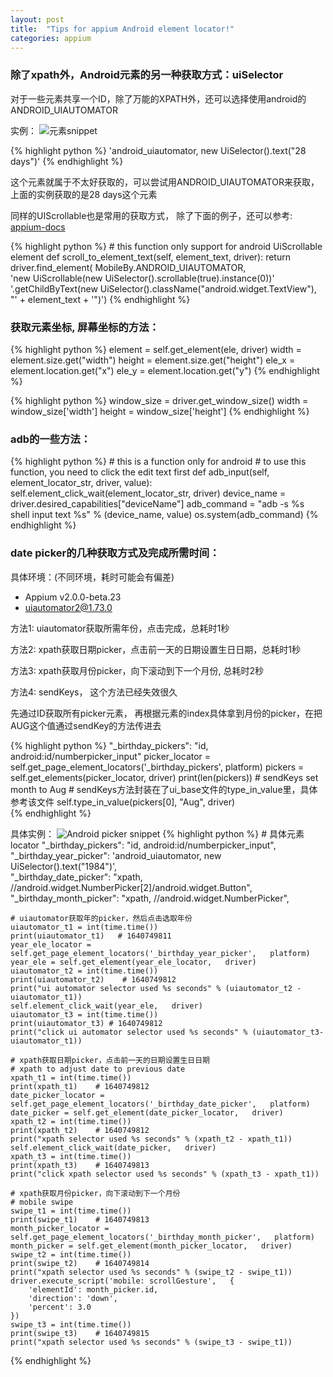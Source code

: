```yaml
---
layout: post
title:  "Tips for appium Android element locator!"
categories: appium
---
```


### 除了xpath外，Android元素的另一种获取方式：uiSelector
对于一些元素共享一个ID，除了万能的XPATH外，还可以选择使用android的ANDROID_UIAUTOMATOR


实例：
![元素snippet](/assets/android_uiautomator_example1.png "element snippet")

{% highlight python %}
'android_uiautomator,  new UiSelector().text("28 days")'
{% endhighlight %}

这个元素就属于不太好获取的，可以尝试用ANDROID_UIAUTOMATOR来获取，上面的实例获取的是28 days这个元素

同样的UIScrollable也是常用的获取方式， 除了下面的例子，还可以参考: [appium-docs](https://appium.io/docs/en/writing-running-appium/android/uiautomator-uiselector/)

{% highlight python %}
    # this function only support for android UiScrollable element
    def scroll_to_element_text(self,   element_text,   driver):
        return driver.find_element(
            MobileBy.ANDROID_UIAUTOMATOR,  
            'new UiScrollable(new UiSelector().scrollable(true).instance(0))'
            '.getChildByText(new UiSelector().className("android.widget.TextView"),   "' + element_text + '")')
{% endhighlight %}


### 获取元素坐标,   屏幕坐标的方法：

{% highlight python %}
    element = self.get_element(ele,   driver)
    width = element.size.get("width")
    height = element.size.get("height")
    ele_x = element.location.get("x")
    ele_y = element.location.get("y")
{% endhighlight %}


{% highlight python %}
    window_size = driver.get_window_size()
    width = window_size['width']
    height = window_size['height']
{% endhighlight %}



### adb的一些方法：
{% highlight python %}
    # this is a function only for android
    # to use this function,   you need to click the edit text first
    def adb_input(self,   element_locator_str,   driver,   value):
        self.element_click_wait(element_locator_str,   driver)
        device_name = driver.desired_capabilities["deviceName"]
        adb_command = "adb -s %s shell input text %s" % (device_name,   value)
        os.system(adb_command)
{% endhighlight %}


### date picker的几种获取方式及完成所需时间：
具体环境：(不同环境，耗时可能会有偏差)
- Appium v2.0.0-beta.23
- uiautomator2@1.73.0

方法1: uiautomator获取所需年份，点击完成，总耗时1秒

方法2: xpath获取日期picker，点击前一天的日期设置生日日期，总耗时1秒

方法3: xpath获取月份picker，向下滚动到下一个月份,   总耗时2秒

方法4: sendKeys， 这个方法已经失效很久

先通过ID获取所有picker元素， 再根据元素的index具体拿到月份的picker，在把AUG这个值通过sendKey的方法传进去

	

{% highlight python %}
	"_birthday_pickers": "id,   android:id/numberpicker_input"
	picker_locator = self.get_page_element_locators('_birthday_pickers',   platform)
    pickers = self.get_elements(picker_locator,   driver)
    print(len(pickers))
    # sendKeys set month to Aug
    # sendKeys方法封装在了ui_base文件的type_in_value里，具体参考该文件
    self.type_in_value(pickers[0],   "Aug",   driver)  
{% endhighlight %}


具体实例：
![Android picker snippet](/assets/android_picker_example.png "Android picker snippet")
{% highlight python %}
	# 具体元素locator
    "_birthday_pickers": "id,   android:id/numberpicker_input",  
    "_birthday_year_picker": 'android_uiautomator,   new UiSelector().text("1984")',  
    "_birthday_date_picker": "xpath,   //android.widget.NumberPicker[2]/android.widget.Button",  
    "_birthday_month_picker": "xpath,   //android.widget.NumberPicker",  

    # uiautomator获取年的picker，然后点击选取年份
    uiautomator_t1 = int(time.time())
    print(uiautomator_t1)   # 1640749811
    year_ele_locator = self.get_page_element_locators('_birthday_year_picker',   platform)
    year_ele = self.get_element(year_ele_locator,   driver)
    uiautomator_t2 = int(time.time())
    print(uiautomator_t2)    # 1640749812
    print("ui automator selector used %s seconds" % (uiautomator_t2 - uiautomator_t1)) 
    self.element_click_wait(year_ele,   driver)
    uiautomator_t3 = int(time.time())
    print(uiautomator_t3) # 1640749812
    print("click ui automator selector used %s seconds" % (uiautomator_t3-uiautomator_t1))
    
    # xpath获取日期picker，点击前一天的日期设置生日日期
    # xpath to adjust date to previous date
    xpath_t1 = int(time.time())
    print(xpath_t1)    # 1640749812
    date_picker_locator = self.get_page_element_locators('_birthday_date_picker',   platform)
    date_picker = self.get_element(date_picker_locator,   driver)
    xpath_t2 = int(time.time())
    print(xpath_t2)    # 1640749812
    print("xpath selector used %s seconds" % (xpath_t2 - xpath_t1))
    self.element_click_wait(date_picker,   driver)
    xpath_t3 = int(time.time())
    print(xpath_t3)    # 1640749813
    print("click xpath selector used %s seconds" % (xpath_t3 - xpath_t1))

    # xpath获取月份picker，向下滚动到下一个月份
    # mobile swipe
    swipe_t1 = int(time.time())
    print(swipe_t1)    # 1640749813
    month_picker_locator = self.get_page_element_locators('_birthday_month_picker',   platform)
    month_picker = self.get_element(month_picker_locator,   driver)
    swipe_t2 = int(time.time())
    print(swipe_t2)    # 1640749814
    print("xpath selector used %s seconds" % (swipe_t2 - swipe_t1))
    driver.execute_script('mobile: scrollGesture',   {
        'elementId': month_picker.id,  
        'direction': 'down',  
        'percent': 3.0
    })
    swipe_t3 = int(time.time())
    print(swipe_t3)    # 1640749815
    print("xpath selector used %s seconds" % (swipe_t3 - swipe_t1))


{% endhighlight %}


